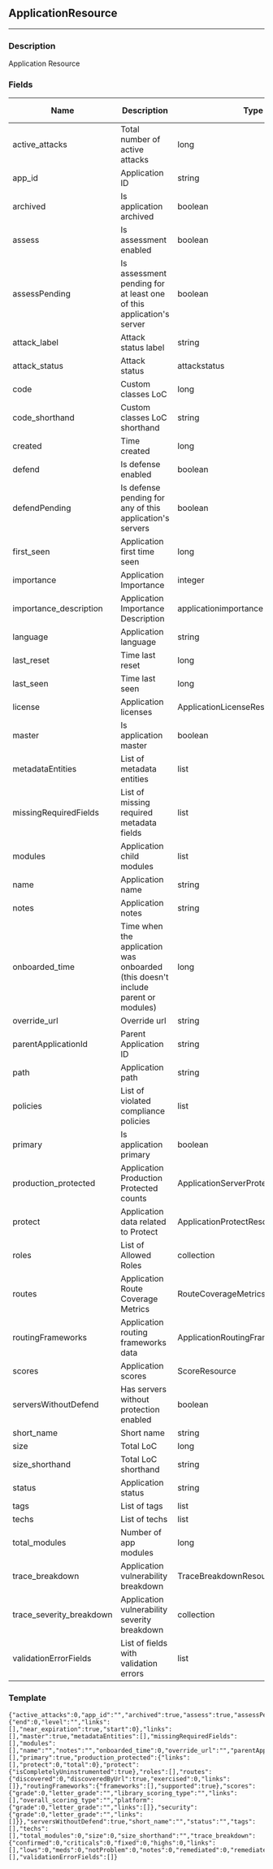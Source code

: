 ## ApplicationResource
---
### Description
Application Resource
### Fields
| Name | Description | Type | Allowed Values | Required |
| ---- | ----------- | ---- | -------------- | -------- |
| active_attacks | Total number of active attacks | long |  | false |
| app_id | Application ID | string |  | false |
| archived | Is application archived | boolean |  | false |
| assess | Is assessment enabled | boolean |  | false |
| assessPending | Is assessment pending for at least one of this application&#x27;s server | boolean |  | false |
| attack_label | Attack status label | string |  | false |
| attack_status | Attack status | attackstatus |  | false |
| code | Custom classes LoC | long |  | false |
| code_shorthand | Custom classes LoC shorthand | string |  | false |
| created | Time created | long |  | false |
| defend | Is defense enabled | boolean |  | false |
| defendPending | Is defense pending for any of this application&#x27;s servers | boolean |  | false |
| first_seen | Application first time seen | long |  | false |
| importance | Application Importance | integer |  | false |
| importance_description | Application Importance Description | applicationimportance |  | false |
| language | Application language | string |  | false |
| last_reset | Time last reset | long |  | false |
| last_seen | Time last seen | long |  | false |
| license | Application licenses | ApplicationLicenseResource |  | false |
| master | Is application master | boolean |  | false |
| metadataEntities | List of metadata entities | list |  | false |
| missingRequiredFields | List of missing required metadata fields | list |  | false |
| modules | Application child modules | list |  | false |
| name | Application name | string |  | false |
| notes | Application notes | string |  | false |
| onboarded_time | Time when the application was onboarded (this doesn&#x27;t include parent or modules) | long |  | false |
| override_url | Override url | string |  | false |
| parentApplicationId | Parent Application ID | string |  | false |
| path | Application path | string |  | false |
| policies | List of violated compliance policies | list |  | false |
| primary | Is application primary | boolean |  | false |
| production_protected | Application Production Protected counts | ApplicationServerProtectionResource |  | false |
| protect | Application data related to Protect | ApplicationProtectResource |  | false |
| roles | List of Allowed Roles | collection |  | false |
| routes | Application Route Coverage Metrics | RouteCoverageMetricsResource |  | false |
| routingFrameworks | Application routing frameworks data | ApplicationRoutingFrameworkResource |  | false |
| scores | Application scores | ScoreResource |  | false |
| serversWithoutDefend | Has servers without protection enabled | boolean |  | false |
| short_name | Short name | string |  | false |
| size | Total LoC | long |  | false |
| size_shorthand | Total LoC shorthand | string |  | false |
| status | Application status | string |  | false |
| tags | List of tags | list |  | false |
| techs | List of techs | list |  | false |
| total_modules | Number of app modules | long |  | false |
| trace_breakdown | Application vulnerability breakdown | TraceBreakdownResource |  | false |
| trace_severity_breakdown | Application vulnerability severity breakdown | collection |  | false |
| validationErrorFields | List of fields with validation errors | list |  | false |
### Template
```
{"active_attacks":0,"app_id":"","archived":true,"assess":true,"assessPending":true,"attack_label":"","attack_status":"","created":0,"code":0,"code_shorthand":"","defend":true,"defendPending":true,"first_seen":0,"importance":0,"importance_description":"","language":"","last_reset":0,"last_seen":0,"license":{"end":0,"level":"","links":[],"near_expiration":true,"start":0},"links":[],"master":true,"metadataEntities":[],"missingRequiredFields":[],"modules":[],"name":"","notes":"","onboarded_time":0,"override_url":"","parentApplicationId":"","path":"","policies":[],"primary":true,"production_protected":{"links":[],"protect":0,"total":0},"protect":{"isCompletelyUninstrumented":true},"roles":[],"routes":{"discovered":0,"discoveredByUrl":true,"exercised":0,"links":[]},"routingFrameworks":{"frameworks":[],"supported":true},"scores":{"grade":0,"letter_grade":"","library_scoring_type":"","links":[],"overall_scoring_type":"","platform":{"grade":0,"letter_grade":"","links":[]},"security":{"grade":0,"letter_grade":"","links":[]}},"serversWithoutDefend":true,"short_name":"","status":"","tags":[],"techs":[],"total_modules":0,"size":0,"size_shorthand":"","trace_breakdown":{"confirmed":0,"criticals":0,"fixed":0,"highs":0,"links":[],"lows":0,"meds":0,"notProblem":0,"notes":0,"remediated":0,"remediatedAutoVerified":0,"reported":0,"safes":0,"suspicious":0,"traces":0,"triaged":0},"trace_severity_breakdown":[],"validationErrorFields":[]}
```
